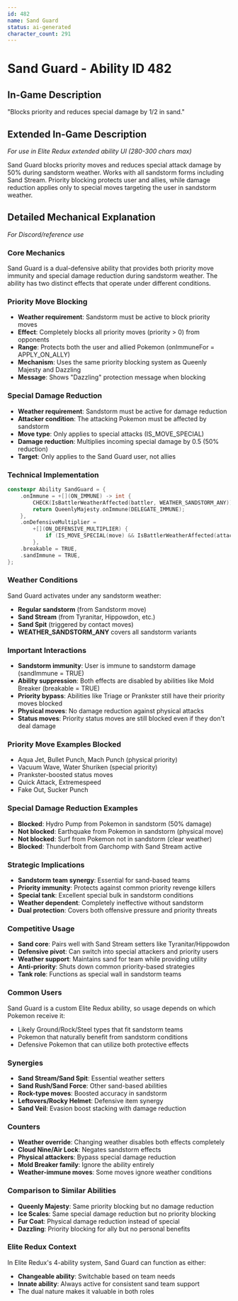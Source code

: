 ```yaml
---
id: 482
name: Sand Guard
status: ai-generated
character_count: 291
---
```


# Sand Guard - Ability ID 482

## In-Game Description
"Blocks priority and reduces special damage by 1/2 in sand."

## Extended In-Game Description
*For use in Elite Redux extended ability UI (280-300 chars max)*

Sand Guard blocks priority moves and reduces special attack damage by 50% during sandstorm weather. Works with all sandstorm forms including Sand Stream. Priority blocking protects user and allies, while damage reduction applies only to special moves targeting the user in sandstorm weather.

## Detailed Mechanical Explanation
*For Discord/reference use*

### Core Mechanics
Sand Guard is a dual-defensive ability that provides both priority move immunity and special damage reduction during sandstorm weather. The ability has two distinct effects that operate under different conditions.

### Priority Move Blocking
- **Weather requirement**: Sandstorm must be active to block priority moves
- **Effect**: Completely blocks all priority moves (priority > 0) from opponents
- **Range**: Protects both the user and allied Pokemon (onImmuneFor = APPLY_ON_ALLY)
- **Mechanism**: Uses the same priority blocking system as Queenly Majesty and Dazzling
- **Message**: Shows "Dazzling" protection message when blocking

### Special Damage Reduction
- **Weather requirement**: Sandstorm must be active for damage reduction
- **Attacker condition**: The attacking Pokemon must be affected by sandstorm
- **Move type**: Only applies to special attacks (IS_MOVE_SPECIAL)
- **Damage reduction**: Multiplies incoming special damage by 0.5 (50% reduction)
- **Target**: Only applies to the Sand Guard user, not allies

### Technical Implementation
```c
constexpr Ability SandGuard = {
    .onImmune = +[](ON_IMMUNE) -> int {
        CHECK(IsBattlerWeatherAffected(battler, WEATHER_SANDSTORM_ANY));
        return QueenlyMajesty.onImmune(DELEGATE_IMMUNE);
    },
    .onDefensiveMultiplier =
        +[](ON_DEFENSIVE_MULTIPLIER) {
            if (IS_MOVE_SPECIAL(move) && IsBattlerWeatherAffected(attacker, WEATHER_SANDSTORM_ANY)) MUL(.5);
        },
    .breakable = TRUE,
    .sandImmune = TRUE,
};
```

### Weather Conditions
Sand Guard activates under any sandstorm weather:
- **Regular sandstorm** (from Sandstorm move)
- **Sand Stream** (from Tyranitar, Hippowdon, etc.)
- **Sand Spit** (triggered by contact moves)
- **WEATHER_SANDSTORM_ANY** covers all sandstorm variants

### Important Interactions
- **Sandstorm immunity**: User is immune to sandstorm damage (sandImmune = TRUE)
- **Ability suppression**: Both effects are disabled by abilities like Mold Breaker (breakable = TRUE)
- **Priority bypass**: Abilities like Triage or Prankster still have their priority moves blocked
- **Physical moves**: No damage reduction against physical attacks
- **Status moves**: Priority status moves are still blocked even if they don't deal damage

### Priority Move Examples Blocked
- Aqua Jet, Bullet Punch, Mach Punch (physical priority)
- Vacuum Wave, Water Shuriken (special priority)
- Prankster-boosted status moves
- Quick Attack, Extremespeed
- Fake Out, Sucker Punch

### Special Damage Reduction Examples
- **Blocked**: Hydro Pump from Pokemon in sandstorm (50% damage)
- **Not blocked**: Earthquake from Pokemon in sandstorm (physical move)
- **Not blocked**: Surf from Pokemon not in sandstorm (clear weather)
- **Blocked**: Thunderbolt from Garchomp with Sand Stream active

### Strategic Implications
- **Sandstorm team synergy**: Essential for sand-based teams
- **Priority immunity**: Protects against common priority revenge killers
- **Special tank**: Excellent special bulk in sandstorm conditions
- **Weather dependent**: Completely ineffective without sandstorm
- **Dual protection**: Covers both offensive pressure and priority threats

### Competitive Usage
- **Sand core**: Pairs well with Sand Stream setters like Tyranitar/Hippowdon
- **Defensive pivot**: Can switch into special attackers and priority users
- **Weather support**: Maintains sand for team while providing utility
- **Anti-priority**: Shuts down common priority-based strategies
- **Tank role**: Functions as special wall in sandstorm teams

### Common Users
Sand Guard is a custom Elite Redux ability, so usage depends on which Pokemon receive it:
- Likely Ground/Rock/Steel types that fit sandstorm teams
- Pokemon that naturally benefit from sandstorm conditions
- Defensive Pokemon that can utilize both protective effects

### Synergies
- **Sand Stream/Sand Spit**: Essential weather setters
- **Sand Rush/Sand Force**: Other sand-based abilities
- **Rock-type moves**: Boosted accuracy in sandstorm
- **Leftovers/Rocky Helmet**: Defensive item synergy
- **Sand Veil**: Evasion boost stacking with damage reduction

### Counters
- **Weather override**: Changing weather disables both effects completely
- **Cloud Nine/Air Lock**: Negates sandstorm effects
- **Physical attackers**: Bypass special damage reduction
- **Mold Breaker family**: Ignore the ability entirely
- **Weather-immune moves**: Some moves ignore weather conditions

### Comparison to Similar Abilities
- **Queenly Majesty**: Same priority blocking but no damage reduction
- **Ice Scales**: Same special damage reduction but no priority blocking
- **Fur Coat**: Physical damage reduction instead of special
- **Dazzling**: Priority blocking for ally but no personal benefits

### Elite Redux Context
In Elite Redux's 4-ability system, Sand Guard can function as either:
- **Changeable ability**: Switchable based on team needs
- **Innate ability**: Always active for consistent sand team support
- The dual nature makes it valuable in both roles